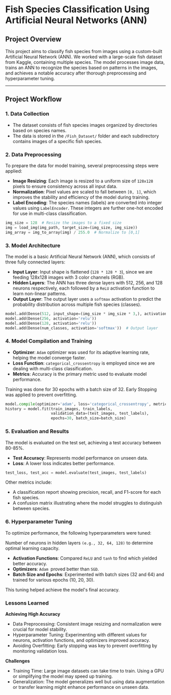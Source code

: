 # Fish Species Classification Using Artificial Neural Networks (ANN)

## Project Overview

This project aims to classify fish species from images using a custom-built Artificial Neural Network (ANN). We worked with a large-scale fish dataset from Kaggle, containing multiple species. The model processes image data, trains an ANN to recognize the species based on patterns in the images, and achieves a notable accuracy after thorough preprocessing and hyperparameter tuning.

---

## Project Workflow

### 1. Data Collection

- The dataset consists of fish species images organized by directories based on species names.
- The data is stored in the `/Fish_Dataset/` folder and each subdirectory contains images of a specific fish species.
  
### 2. Data Preprocessing

To prepare the data for model training, several preprocessing steps were applied:
- **Image Resizing**: Each image is resized to a uniform size of `128x128` pixels to ensure consistency across all input data.
- **Normalization**: Pixel values are scaled to fall between `[0, 1]`, which improves the stability and efficiency of the model during training.
- **Label Encoding**: The species names (labels) are converted into integer values using `LabelEncoder`. These integers are further one-hot encoded for use in multi-class classification.

```python
img_size = 128  # Resize the images to a fixed size
img = load_img(img_path, target_size=(img_size, img_size))
img_array = img_to_array(img) / 255.0  # Normalize to [0,1]
```
### 3. Model Architecture

The model is a basic Artificial Neural Network (ANN), which consists of three fully connected layers:
- **Input Layer**: Input shape is flattened (`128 * 128 * 3`), since we are feeding 128x128 images with 3 color channels (RGB).
- **Hidden Layers**: The ANN has three dense layers with 512, 256, and 128 neurons respectively, each followed by a `ReLU` activation function to learn non-linear patterns.
- **Output Layer**: The output layer uses a `softmax` activation to predict the probability distribution across multiple fish species (classes).

```python
model.add(Dense(512, input_shape=(img_size * img_size * 3,), activation='relu'))
model.add(Dense(256, activation='relu'))
model.add(Dense(128, activation='relu'))
model.add(Dense(num_classes, activation='softmax'))  # Output layer
```
### 4. Model Compilation and Training

- **Optimizer**: `Adam` optimizer was used for its adaptive learning rate, helping the model converge faster.
- **Loss Function**: `categorical_crossentropy` is employed since we are dealing with multi-class classification.
- **Metrics**: Accuracy is the primary metric used to evaluate model performance.

Training was done for 30 epochs with a batch size of 32. Early Stopping was applied to prevent overfitting.

```python
model.compile(optimizer='adam', loss='categorical_crossentropy', metrics=['accuracy'])
history = model.fit(train_images, train_labels, 
                    validation_data=(test_images, test_labels),
                    epochs=30, batch_size=batch_size)
```

### 5. Evaluation and Results

The model is evaluated on the test set, achieving a test accuracy between 80-85%.

- **Test Accuracy**: Represents model performance on unseen data.
- **Loss**: A lower loss indicates better performance.

```python
test_loss, test_acc = model.evaluate(test_images, test_labels)
```

Other metrics include:

- A classification report showing precision, recall, and F1-score for each fish species.
- A confusion matrix illustrating where the model struggles to distinguish between species.

### 6. Hyperparameter Tuning

To optimize performance, the following hyperparameters were tuned:

Number of neurons in hidden layers `(e.g., 32, 64, 128)` to determine optimal learning capacity.
- **Activation Functions**: Compared `ReLU` and `tanh` to find which yielded better accuracy.
- **Optimizers**: `Adam `proved better than `SGD`.
- **Batch Size and Epochs**: Experimented with batch sizes (32 and 64) and trained for various epochs (10, 20, 30).

This tuning helped achieve the model's final accuracy.

### Lessons Learned

**Achieving High Accuracy**
- Data Preprocessing: Consistent image resizing and normalization were crucial for model stability.
- Hyperparameter Tuning: Experimenting with different values for neurons, activation functions, and optimizers improved accuracy.
- Avoiding Overfitting: Early stopping was key to prevent overfitting by monitoring validation loss.

**Challenges**
- Training Time: Large image datasets can take time to train. Using a GPU or simplifying the model may speed up training.
- Generalization: The model generalizes well but using data augmentation or transfer learning might enhance performance on unseen data.




